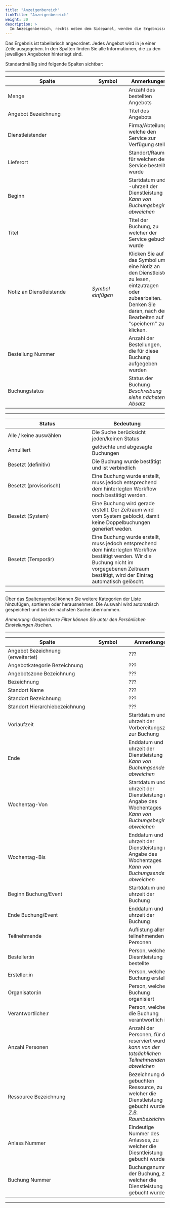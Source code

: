 ```yaml
---
title: "Anzeigenbereich"
linkTitle: "Anzeigenbereich"
weight: 30
description: >
  Im Anzeigenbereich, rechts neben dem Sidepanel, werden die Ergebnisse Ihrer Suche in Listenform ausgegeben.
---
```

Das Ergebnis ist tabellarisch angeordnet. Jedes Angebot wird in je einer Zeile ausgegeben. In den Spalten finden Sie alle Informationen, die zu den jeweiligen Angeboten hinterlegt sind.  

<!-- Bilde Anzeigenbereich -->

Standardmäßig sind folgende Spalten sichtbar:

---
|<div style="width:250px">Spalte</div>|<div style="width:100px">Symbol</div>|Anmerkungen|
|---|---|---|
|Menge||Anzahl des bestellten Angebots|
|Angebot Bezeichnung||Titel des Angebots|
|Dienstleistender||Firma/Abteilung, welche den Service zur Verfügung stellt|
|Lieferort||Standort/Raum, für welchen der Service bestellt wurde|
|Beginn||Startdatum und -uhrzeit der Dienstleistung </br> _Kann von Buchungsbeginn abweichen_|
|Titel||Titel der Buchung, zu welcher der Service gebucht wurde|
|Notiz an Dienstleistende|_Symbol einfügen_|Klicken Sie auf das Symbol um eine Notiz an den Dienstleister zu lesen, eintzutragen oder zubearbeiten. Denken Sie daran, nach dem Bearbeiten auf "speichern" zu klicken.|
|Bestellung Nummer||Anzahl der Bestellungen, die für diese Buchung aufgegeben wurden|
|Buchungstatus||Status der Buchung </br> _Beschreibung siehe nächsten Absatz_|
---

|<div style="width:250px">Status</div>|Bedeutung|
 |---|---|
 |Alle / keine auswählen|Die Suche berücksicht jeden/keinen Status|
 |Annulliert|gelöschte und abgesagte Buchungen|
 |Besetzt (definitiv)|Die Buchung wurde bestätigt und ist verbindlich|
 |Besetzt (provisorisch)|Eine Buchung wurde erstellt, muss jedoch entsprechend dem hinterlegten Workflow noch bestätigt werden.|
 |Besetzt (System)|Eine Buchung wird gerade erstellt. Der Zeitraum wird vom System geblockt, damit keine Doppelbuchungen generiert weden.|
 |Besetzt (Temporär)|Eine Buchung wurde erstellt, muss jedoch entsprechend dem hinterlegten Workflow bestätigt werden. Wir die Buchung nicht im vorgegebenen Zeitraum bestätigt, wird der Eintrag automatisch gelöscht.||
 ---


Über das [Spaltensymbol](/Generell/Aplikationsaufbau/#2.1.Listenfunktion/Suchen) können Sie weitere Kategorien der Liste hinzufügen, sortieren oder  herausnehmen. 
Die Auswahl wird automatisch gespeichert und bei der nächsten Suche übernommen. 

*Anmerkung: Gespeicherte Filter können Sie unter den Persönlichen Einstellungen löschen.*

---
|<div style="width:250px">Spalte</div>|<div style="width:100px">Symbol</div>|Anmerkungen|
|---|---|---|
|Angebot Bezeichnung </br> (erweitertet)||???|
|Angebotkategorie Bezeichnung||???|
|Angebotszone Bezeichnung||???|
|Bezeichnung||???|
|Standort Name||???|
|Standort Bezeichnung||???|
|Standort Hierarchiebezeichnung||???|
|Vorlaufzeit||Startdatum und -uhrzeit der Vorbereitungszeit zur Buchung|
|Ende||Enddatum und -uhrzeit der Dienstleistung </br> _Kann von Buchungsende abweichen_|
|Wochentag-Von||Startdatum und -uhrzeit der Dienstleistung mit Angabe des Wochentages </br> _Kann von Buchungsbeginn abweichen_|
|Wochentag-Bis||Enddatum und -uhrzeit der Dienstleistung mit Angabe des Wochentages </br> _Kann von Buchungsende abweichen_|
|Beginn Buchung/Event||Startdatum und -uhrzeit der Buchung|
|Ende Buchung/Event||Enddatum und -uhrzeit der Buchung|
|Teilnehmende||Auflistung aller teilnehmenden Personen|
|Besteller:in||Person, welche die Diesntleistung bestellte|
|Ersteller:in||Person, welche die Buchung erstellte|
|Organisator:in||Person, welche die Buchung organisiert|
|Verantwortliche:r||Person, welche für die Buchung verantwortlich ist|
|Anzahl Personen||Anzahl der Personen, für die reserviert wurde </br> _kann von der tatsächlichen Teilnehmendenzahl abweichen_|
|Ressource Bezeichnung||Bezeichnung der gebuchten Ressource, zu welcher die Dienstleistung gebucht wurde </br> _Z.B. Raumbezeichnung_|
|Anlass Nummer||Eindeutige Nummer des Anlasses, zu welcher die Diesntleistung gebucht wurde|
|Buchung Nummer||Buchungsnummer der Buchung, zu welcher die Dienstleistung gebucht wurde|
---

